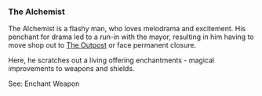 ### The Alchemist
The Alchemist is a flashy man, who loves melodrama and excitement. His penchant for drama led to a run-in with the
  mayor, resulting in him having to move shop out to [The Outpost](../outpost/index.md) or face permanent closure.

Here, he scratches out a living offering enchantments - magical improvements to weapons and shields.

See: Enchant Weapon


